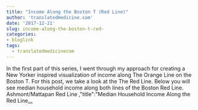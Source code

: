```yaml
---
title: "Income Along the Boston T (Red Line)"
author: 'translatedmedicine.com'
date: '2017-12-21'
slug: income-along-the-boston-t-red-
categories:
- bloglink
tags:
  - translatedmedicinecom
---
```


In the first part of this series, I went through my approach for creating a New Yorker inspired visualization of income along The Orange Line on the Boston T. For this post, we take a look at the The Red Line. Below you will see median household income along both lines of the Boston Red Line. Ashmont/Mattapan Red Line ,"title":"Median Household Income Along the Red Line[... <i class="fas fa-external-link-alt"></i>](https://translatedmedicine.netlify.com/post/income-along-the-boston-t-ii/)

